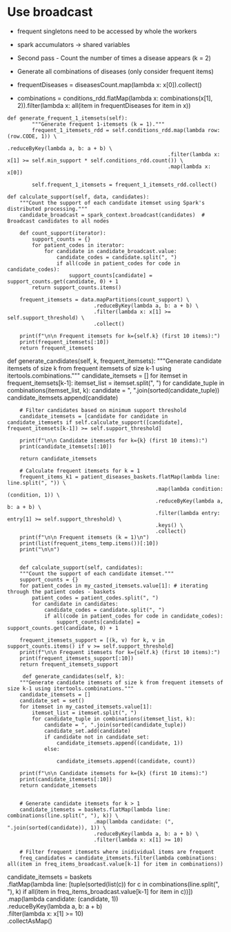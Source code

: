 # Use broadcast  

- frequent singletons need to be accessed by whole the workers 
- spark accumulators -> shared variables 

- Second pass - Count the number of times a disease appears (k = 2)
- Generate all combinations of diseases (only consider frequent items)
- frequentDiseases = diseasesCount.map(lambda x: x[0]).collect()
- combinations = conditions_rdd.flatMap(lambda x: combinations(x[1], 2)).filter(lambda x: all(item in frequentDiseases for item in x))

```
def generate_frequent_1_itemsets(self):
        """Generate frequent 1-itemsets (k = 1)."""
        frequent_1_itemsets_rdd = self.conditions_rdd.map(lambda row: (row.CODE, 1)) \
                                                    .reduceByKey(lambda a, b: a + b) \
                                                    .filter(lambda x: x[1] >= self.min_support * self.conditions_rdd.count()) \
                                                    .map(lambda x: x[0])
        
        self.frequent_1_itemsets = frequent_1_itemsets_rdd.collect()
```

```
def calculate_support(self, data, candidates):
    """Count the support of each candidate itemset using Spark's distributed processing."""
    candidate_broadcast = spark_context.broadcast(candidates)  # Broadcast candidates to all nodes

    def count_support(iterator):
        support_counts = {}
        for patient_codes in iterator:
            for candidate in candidate_broadcast.value:
                candidate_codes = candidate.split(", ")
                if all(code in patient_codes for code in candidate_codes):
                    support_counts[candidate] = support_counts.get(candidate, 0) + 1
        return support_counts.items()

    frequent_itemsets = data.mapPartitions(count_support) \
                            .reduceByKey(lambda a, b: a + b) \
                            .filter(lambda x: x[1] >= self.support_threshold) \
                            .collect()

    print(f"\n\n Frequent itemsets for k={self.k} (first 10 items):")
    print(frequent_itemsets[:10])
    return frequent_itemsets
```

  def generate_candidates(self, k, frequent_itemsets): 
        """Generate candidate itemsets of size k from frequent itemsets of size k-1 using itertools.combinations."""
        candidate_itemsets = []
        for itemset in frequent_itemsets[k-1]:
            itemset_list = itemset.split(", ")
            for candidate_tuple in combinations(itemset_list, k):
                candidate = ", ".join(sorted(candidate_tuple))
                candidate_itemsets.append(candidate)

        # Filter candidates based on minimum support threshold
        candidate_itemsets = [candidate for candidate in candidate_itemsets if self.calculate_support([candidate], frequent_itemsets[k-1]) >= self.support_threshold]

        print(f"\n\n Candidate itemsets for k={k} (first 10 items):")
        print(candidate_itemsets[:10])

        return candidate_itemsets

        # Calculate frequent itemsets for k = 1
        frequent_items_k1 = patient_diseases_baskets.flatMap(lambda line: line.split(", ")) \
                                                    .map(lambda condition: (condition, 1)) \
                                                    .reduceByKey(lambda a, b: a + b) \
                                                    .filter(lambda entry: entry[1] >= self.support_threshold) \
                                                    .keys() \
                                                    .collect()
        print(f"\n\n Frequent itemsets (k = 1)\n")
        print(list(frequent_items_temp.items())[:10])
        print("\n\n")


        def calculate_support(self, candidates):
        """Count the support of each candidate itemset."""
        support_counts = {}
        for patient_codes in my_casted_itemsets.value[1]: # iterating through the patient codes - baskets 
            patient_codes = patient_codes.split(", ")
            for candidate in candidates:
                candidate_codes = candidate.split(", ")
                if all(code in patient_codes for code in candidate_codes):
                    support_counts[candidate] = support_counts.get(candidate, 0) + 1

        frequent_itemsets_support = [(k, v) for k, v in support_counts.items() if v >= self.support_threshold]
        print(f"\n\n Frequent itemsets for k={self.k} (first 10 items):")
        print(frequent_itemsets_support[:10])
        return frequent_itemsets_support

         def generate_candidates(self, k):
        """Generate candidate itemsets of size k from frequent itemsets of size k-1 using itertools.combinations."""
        candidate_itemsets = []
        candidate_set = set()
        for itemset in my_casted_itemsets.value[1]:
            itemset_list = itemset.split(", ")
            for candidate_tuple in combinations(itemset_list, k):
                candidate = ", ".join(sorted(candidate_tuple))
                candidate_set.add(candidate)
                if candidate not in candidate_set:
                    candidate_itemsets.append((candidate, 1))
                else:

                    candidate_itemsets.append((candidate, count))

        print(f"\n\n Candidate itemsets for k={k} (first 10 items):")
        print(candidate_itemsets[:10])
        return candidate_itemsets


        # Generate candidate itemsets for k > 1
        candidate_itemsets = baskets.flatMap(lambda line: combinations(line.split(", "), k)) \
                                .map(lambda candidate: (", ".join(sorted(candidate)), 1)) \
                                .reduceByKey(lambda a, b: a + b) \
                                .filter(lambda x: x[1] >= 10) 
                            
        # Filter frequent itemsets where inidividual items are frequent
        freq_candidates = candidate_itemsets.filter(lambda combinations: all(item in freq_items_broadcast.value[k-1] for item in combinations)) 



candidate_itemsets = baskets \
            .flatMap(lambda line: [tuple(sorted(list(c)) for c in combinations(line.split(", "), k) if all(item in freq_items_broadcast.value[k-1] for item in c))]) \
            .map(lambda candidate: (candidate, 1)) \
            .reduceByKey(lambda a, b: a + b) \
            .filter(lambda x: x[1] >= 10) \
            .collectAsMap()

